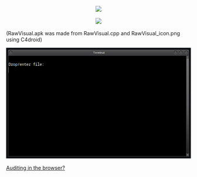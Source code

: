 <!--
Raw analysis of any file + reference in the cpp.
-->



<p align="center">
  <img src="https://github.com/compromise-evident/RawVisual/blob/main/Other/RawVisual_icon.png" width="175">
</p>

<p align="center">
  <img src="https://github.com/compromise-evident/RawVisual/blob/main/Other/App.png">
</p>

(RawVisual.apk was made from RawVisual.cpp and RawVisual_icon.png using C4droid)

<p align="center">
  <img src="https://github.com/compromise-evident/RawVisual/blob/main/Other/Terminal.png">
</p>

[Auditing in the browser?](https://coliru.stacked-crooked.com/a/eed34bea4fd1d021)
